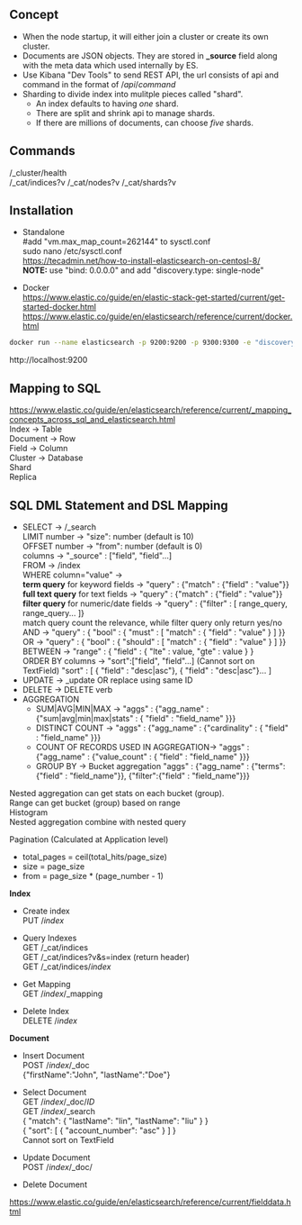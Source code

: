 ## Concept
- When the node startup, it will either join a cluster or create its own cluster.
- Documents are JSON objects. They are stored  in **_source** field along with the meta data which used internally by ES.
- Use Kibana "Dev Tools" to send REST API, the url consists of api and command in the format of /*api*/*command*
- Sharding to divide index into mulitple pieces called "shard".
  - An index defaults to having *one* shard.
  - There are split and shrink api to manage shards.
  - If there are millions of documents, can choose *five* shards.

## Commands
/_cluster/health  
/_cat/indices?v
/_cat/nodes?v
/_cat/shards?v

## Installation
- Standalone  
#add "vm.max_map_count=262144" to sysctl.conf  
sudo nano /etc/sysctl.conf  
https://tecadmin.net/how-to-install-elasticsearch-on-centosl-8/  
**NOTE:** use "bind: 0.0.0.0" and add "discovery.type: single-node"

- Docker  
https://www.elastic.co/guide/en/elastic-stack-get-started/current/get-started-docker.html
https://www.elastic.co/guide/en/elasticsearch/reference/current/docker.html
```sh
docker run --name elasticsearch -p 9200:9200 -p 9300:9300 -e "discovery.type=single-node" docker.elastic.co/elasticsearch/elasticsearch:7.13.2
```
http://localhost:9200  

## Mapping to SQL  
https://www.elastic.co/guide/en/elasticsearch/reference/current/_mapping_concepts_across_sql_and_elasticsearch.html  
Index -> Table  
Document -> Row  
Field -> Column  
Cluster -> Database  
Shard  
Replica  

## SQL DML Statement and DSL Mapping
- SELECT -> /_search  
LIMIT number -> "size": number (default is 10)  
OFFSET number -> "from": number (default is 0)  
columns -> "_source" : ["field", "field"...]  
FROM -> /index  
WHERE column="value" ->  
    **term query** for keyword fields -> "query" : {"match" : {"field" : "value"}}  
    **full text query** for text fields -> "query" : {"match" : {"field" : "value"}}  
    **filter query** for numeric/date fields -> "query" : {"filter" : [ range_query, range_query... ]}  
    match query count the relevance, while filter query only return yes/no  
AND -> "query" : { "bool" : { "must" : [ "match" : { "field" : "value" } ] }}  
OR -> "query" : { "bool" : { "should" : [ "match" : { "field" : "value" } ] }}  
BETWEEN -> "range" : { "field" : { "lte" : value,  "gte" : value } }  
ORDER BY columns ->
    "sort":["field", "field"...] (Cannot sort on TextField)
    "sort" : [ { "field" : "desc|asc"}, { "field" : "desc|asc"}... ]  
- UPDATE -> _update OR replace using same ID
- DELETE -> DELETE verb  
- AGGREGATION  
  - SUM|AVG|MIN|MAX -> "aggs" : {"agg_name" :  {"sum|avg|min|max|stats" : { "field" : "field_name" }}}  
  - DISTINCT COUNT -> "aggs" : {"agg_name" :  {"cardinality" : { "field" : "field_name" }}}  
  - COUNT OF RECORDS USED IN AGGREGATION-> "aggs" : {"agg_name" :  {"value_count" : { "field" : "field_name" }}}  
  - GROUP BY  -> Bucket aggregation  "aggs" : {"agg_name" :  {"terms":{"field" : "field_name"}}, {"filter":{"field" : "field_name"}}}  

Nested aggregation can get stats on each bucket (group).   
Range can get bucket (group) based on range  
Histogram  
Nested aggregation combine with nested query  

Pagination (Calculated at Application level)  
- total_pages = ceil(total_hits/page_size)
- size = page_size
- from = page_size * (page_number - 1)

**Index**
- Create index  
PUT /*index*

- Query Indexes  
GET /_cat/indices  
GET /_cat/indices?v&s=index (return header)  
GET /_cat/indices/*index*

- Get Mapping  
GET /*index*/_mapping

- Delete Index  
DELETE /*index*

**Document**
- Insert Document  
POST /*index*/_doc  
{"firstName":"John", "lastName":"Doe"}

- Select Document  
GET /*index*/_doc/*ID*  
GET /*index*/_search  
{ "match": { "lastName": "lin", "lastName": "liu" } }  
{ "sort": [ { "account_number": "asc" } ] }  
Cannot sort on TextField

- Update Document  
POST /*index*/_doc/

- Delete Document

https://www.elastic.co/guide/en/elasticsearch/reference/current/fielddata.html


